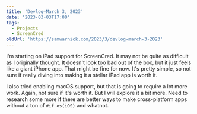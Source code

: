 ```yaml
---
title: 'Devlog—March 3, 2023'
date: '2023-03-03T17:00'
tags:
  - Projects
  - ScreenCred
oldUrl: 'https://samwarnick.com/2023/3/devlog-march-3-2023'
---
```


I'm starting on iPad support for ScreenCred. It may not be quite as difficult as I originally thought. It doesn't look too bad out of the box, but it just feels like a giant iPhone app. That might be fine for now. It's pretty simple, so not sure if really diving into making it a stellar iPad app is worth it.

I also tried enabling macOS support, but that is going to require a lot more work. Again, not sure if it's worth it. But I will explore it a bit more. Need to research some more if there are better ways to make cross-platform apps without a ton of `#if os(iOS)` and whatnot.
